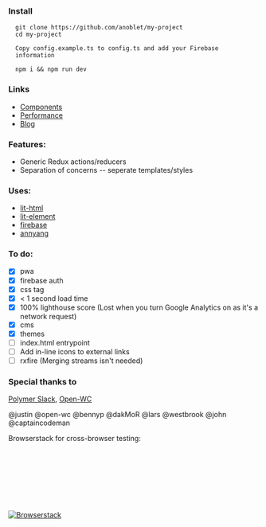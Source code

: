 ### Install

<div style="padding: 0 1em">

```
git clone https://github.com/anoblet/my-project
cd my-project

Copy config.example.ts to config.ts and add your Firebase information

npm i && npm run dev
```

</div>

### Links

- [Components](/components)
- [Performance](/performance)
- [Blog](/blog)

### Features:

- Generic Redux actions/reducers
- Separation of concerns -- seperate templates/styles

### Uses:

- <a href="https://lit-html.polymer-project.org/" rel="noreferrer" target="_blank">lit-html</a>
- <a href="https://lit-element.polymer-project.org/"  rel="noreferrer" target="_blank">lit-element</a>
- <a href="https://firebase.google.com/" rel="noreferrer" target="_blank">firebase</a>
- <a href="https://www.talater.com/annyang/" rel="noreferrer" target="_blank">annyang</a>

### To do:

- [x] pwa
- [x] firebase auth
- [x] css tag
- [x] < 1 second load time
- [x] 100% lighthouse score (Lost when you turn Google Analytics on as it's a network request)
- [x] cms
- [x] themes
- [ ] index.html entrypoint
- [ ] Add in-line icons to external links
- [ ] rxfire (Merging streams isn't needed)

### Special thanks to

<a href="https://polymer.slack.com/messages/general/" rel="noreferrer" target="_blank">Polymer Slack</a>, <a href="https://open-wc.org/" rel="noreferrer" target="_blank">Open-WC</a>

@justin @open-wc @bennyp @dakMoR @lars @westbrook @john @captaincodeman

Browserstack for cross-browser testing:

<?xml version="1.0" encoding="utf-8"?>
<!-- Generator: Adobe Illustrator 21.0.0, SVG Export Plug-In . SVG Version: 6.00 Build 0)  -->

<svg version="1.1" id="Layer_1" xmlns="http://www.w3.org/2000/svg" xmlns:xlink="http://www.w3.org/1999/xlink" x="0px" y="0px"
	 viewBox="0 0 490.1 105.6" style="enable-background:new 0 0 490.1 105.6;" xml:space="preserve">

<style type="text/css">
	.st0{fill:#F4B960;}
	.st1{fill:#E66F32;}
	.st2{fill:#E43C41;}
	.st3{fill:#BDD041;}
	.st4{fill:#6DB54C;}
	.st5{fill:#AEDAE6;}
	.st6{fill:#56B8DE;}
	.st7{fill:#00B1D5;}
	.st8{fill:url(#SVGID_1_);}
	.st9{fill:#221F1F;}
	.st10{fill:#FFFFFF;}
	.st11{fill:#000111;}
</style>
<title>Browserstack-logo-white</title>
<circle class="st0" cx="52.8" cy="52.8" r="52.8"/>
<circle class="st1" cx="47.5" cy="47.5" r="47.5"/>
<circle class="st2" cx="53.8" cy="41.1" r="41.1"/>
<circle class="st3" cx="57.1" cy="44.4" r="37.8"/>
<circle class="st4" cx="54.3" cy="47.2" r="35.1"/>
<circle class="st5" cx="48.8" cy="41.7" r="29.5"/>
<circle class="st6" cx="53.6" cy="36.8" r="24.7"/>
<circle class="st7" cx="56.6" cy="39.9" r="21.7"/>
<radialGradient id="SVGID_1_" cx="53.45" cy="63.02" r="18.57" gradientTransform="matrix(1 0 0 -1 0 106)" gradientUnits="userSpaceOnUse">
	<stop  offset="0" style="stop-color:#797979"/>
	<stop  offset="1" style="stop-color:#4C4C4C"/>
</radialGradient>
<circle class="st8" cx="53.5" cy="43" r="18.6"/>
<circle class="st9" cx="53.5" cy="43" r="18.6"/>
<ellipse transform="matrix(0.4094 -0.9123 0.9123 0.4094 2.8913 76.9251)" class="st10" cx="60.9" cy="36.2" rx="5.7" ry="3.7"/>
<path class="st11" d="M122.5,32.6c0-0.3,0.3-0.6,0.6-0.6c0,0,0,0,0.1,0h16.6c9.5,0,13.9,4.4,13.9,11c0.2,3.7-1.8,7.2-5.2,8.8v0.1
	c3.7,1.5,6.1,5.2,6,9.3c0,8.2-5.6,12.2-15.4,12.2h-16c-0.3,0-0.6-0.2-0.7-0.5c0,0,0,0,0-0.1L122.5,32.6L122.5,32.6z M139.6,49.1
	c3.9,0,6.4-2.2,6.4-5.4s-2.4-5.5-6.4-5.5h-8.9c-0.2,0-0.4,0.1-0.4,0.3c0,0,0,0,0,0.1v10.2c0,0.2,0.1,0.3,0.3,0.4c0,0,0,0,0.1,0
	H139.6L139.6,49.1z M130.6,66.9h9.3c4.3,0,6.8-2.3,6.8-5.8s-2.4-5.7-6.7-5.7h-9.3c-0.2,0-0.4,0.1-0.4,0.3c0,0,0,0,0,0.1v10.7
	C130.3,66.8,130.4,66.9,130.6,66.9C130.6,66.9,130.6,66.9,130.6,66.9L130.6,66.9z"/>
<path class="st11" d="M159.9,73.3c-0.3,0-0.6-0.2-0.7-0.5c0,0,0,0,0-0.1V44.6c0-0.3,0.3-0.6,0.6-0.6c0,0,0,0,0.1,0h6
	c0.3,0,0.6,0.2,0.7,0.5c0,0,0,0,0,0.1v2.5h0.1c1.5-2.2,4.2-3.8,8.2-3.8c2.4,0,4.8,0.8,6.6,2.4c0.3,0.3,0.4,0.5,0.1,0.8l-3.5,4.1
	c-0.2,0.3-0.6,0.4-0.9,0.2c0,0,0,0-0.1,0c-1.4-0.9-3-1.4-4.7-1.4c-4.1,0-6,2.7-6,7.4v15.9c0,0.3-0.3,0.6-0.6,0.6c0,0,0,0-0.1,0
	H159.9L159.9,73.3z"/>
<path class="st11" d="M182.9,65.8c-0.8-2.3-1.1-4.8-1.1-7.2c-0.1-2.5,0.3-4.9,1.1-7.2c1.8-5.1,6.6-8.1,13.1-8.1s11.2,3,13,8.1
	c0.8,2.3,1.1,4.8,1.1,7.2c0.1,2.5-0.3,4.9-1.1,7.2c-1.8,5.1-6.6,8.1-13,8.1S184.7,71,182.9,65.8z M201.9,64c0.5-1.7,0.8-3.6,0.7-5.4
	c0.1-1.8-0.1-3.7-0.7-5.4c-0.9-2.5-3.3-4-5.9-3.8c-2.6-0.2-5.1,1.4-6,3.8c-0.5,1.8-0.8,3.6-0.7,5.4c-0.1,1.8,0.1,3.7,0.7,5.4
	c0.9,2.5,3.4,4,6,3.8C198.6,68,201,66.5,201.9,64L201.9,64z"/>
<path class="st11" d="M241.9,73.3c-0.4,0-0.7-0.3-0.8-0.6L235,53.9h-0.1l-6.2,18.7c-0.1,0.4-0.4,0.6-0.8,0.6h-5.4
	c-0.4,0-0.7-0.3-0.8-0.6l-10-28.1c-0.1-0.2,0-0.5,0.2-0.6c0.1,0,0.2-0.1,0.3,0h6.3c0.4,0,0.8,0.2,0.9,0.6l6.1,19.3h0.1l6-19.3
	c0.1-0.4,0.5-0.6,0.9-0.6h4.7c0.4,0,0.7,0.2,0.9,0.6l6.4,19.3h0.1l5.8-19.3c0.1-0.4,0.5-0.7,0.9-0.6h6.3c0.2-0.1,0.5,0.1,0.5,0.3
	c0,0.1,0,0.2,0,0.3l-10,28.1c-0.1,0.4-0.4,0.6-0.8,0.6L241.9,73.3L241.9,73.3z"/>
<path class="st11" d="M259.3,69.3c-0.2-0.2-0.3-0.6-0.1-0.8c0,0,0,0,0.1-0.1l3.7-3.6c0.3-0.2,0.7-0.2,0.9,0c2.6,2.1,5.9,3.3,9.3,3.3
	c3.9,0,5.9-1.5,5.9-3.5c0-1.8-1.1-2.9-5.2-3.2l-3.4-0.3c-6.4-0.6-9.7-3.6-9.7-8.6c0-5.7,4.4-9.2,12.3-9.2c4.2-0.1,8.4,1.2,11.9,3.6
	c0.3,0.2,0.3,0.5,0.2,0.8c0,0,0,0,0,0.1l-3.2,3.6c-0.2,0.3-0.6,0.3-0.9,0.1c-2.5-1.5-5.4-2.4-8.3-2.4c-3.1,0-4.8,1.3-4.8,3
	s1.1,2.7,5.2,3.1l3.4,0.3c6.6,0.6,9.8,3.8,9.8,8.6c0,5.8-4.6,9.9-13.3,9.9C268,74,263.2,72.4,259.3,69.3z"/>
<path class="st11" d="M291.2,65.8c-0.8-2.3-1.2-4.7-1.1-7.2c-0.1-2.5,0.3-4.9,1-7.2c1.8-5.1,6.6-8.1,12.9-8.1c6.5,0,11.2,3.1,13,8.1
	c0.7,2.1,1,4.1,1,8.8c0,0.3-0.3,0.6-0.6,0.6c0,0-0.1,0-0.1,0h-19.5c-0.2,0-0.4,0.1-0.4,0.3c0,0,0,0,0,0.1c0,0.8,0.2,1.5,0.5,2.2
	c1,2.9,3.5,4.4,7.1,4.4c2.7,0.1,5.4-0.9,7.4-2.8c0.2-0.3,0.7-0.4,1-0.1c0,0,0,0,0,0l3.9,3.2c0.2,0.1,0.3,0.5,0.2,0.7
	c0,0.1-0.1,0.1-0.1,0.1c-2.7,2.9-7.2,5-13,5C297.8,73.9,293,70.9,291.2,65.8z M310.4,52.8c-0.9-2.4-3.2-3.8-6.2-3.8
	s-5.4,1.4-6.2,3.8c-0.3,0.8-0.4,1.6-0.4,2.5c0,0.2,0.1,0.3,0.3,0.4c0,0,0,0,0.1,0h12.4c0.2,0,0.4-0.1,0.4-0.3c0,0,0,0,0-0.1
	C310.8,54.5,310.6,53.6,310.4,52.8L310.4,52.8z"/>
<path class="st11" d="M323.6,73.3c-0.3,0-0.6-0.2-0.7-0.5c0,0,0,0,0-0.1V44.6c0-0.3,0.3-0.6,0.6-0.6c0,0,0,0,0.1,0h6
	c0.3,0,0.6,0.2,0.7,0.5c0,0,0,0,0,0.1v2.5h0.1c1.5-2.2,4.2-3.8,8.2-3.8c2.4,0,4.8,0.8,6.6,2.4c0.3,0.3,0.4,0.5,0.1,0.8l-3.5,4.1
	c-0.2,0.3-0.6,0.4-0.9,0.2c0,0,0,0-0.1,0c-1.4-0.9-3-1.4-4.7-1.4c-4.1,0-6,2.7-6,7.4v15.9c0,0.3-0.3,0.6-0.6,0.6c0,0,0,0-0.1,0
	H323.6L323.6,73.3z"/>
<path class="st11" d="M346.5,68.5c-0.3-0.2-0.4-0.6-0.2-0.9c0,0,0,0,0,0l4.1-4.4c0.2-0.3,0.6-0.3,0.9-0.1c0,0,0,0,0,0
	c3.5,2.7,7.7,4.2,12.1,4.4c5.3,0,8.4-2.5,8.4-6c0-3-2-4.9-8.1-5.7l-2.4-0.3c-8.6-1.1-13.5-4.9-13.5-11.8c0-7.5,5.9-12.4,15.1-12.4
	c5.1-0.1,10.1,1.4,14.5,4.2c0.3,0.1,0.4,0.4,0.2,0.7c0,0.1-0.1,0.1-0.1,0.2l-3.1,4.5c-0.2,0.3-0.6,0.4-0.9,0.2
	c-3.2-2.1-6.9-3.2-10.7-3.2c-4.5,0-7,2.3-7,5.5c0,2.9,2.2,4.8,8.2,5.6l2.4,0.3c8.6,1.1,13.3,4.9,13.3,12c0,7.3-5.7,12.8-16.8,12.8
	C356.3,73.9,350,71.5,346.5,68.5z"/>
<path class="st11" d="M393.3,73.8c-6.4,0-8.8-2.9-8.8-8.6V49.8c0-0.2-0.1-0.3-0.3-0.4c0,0,0,0-0.1,0H382c-0.3,0-0.6-0.2-0.7-0.5
	c0,0,0,0,0-0.1v-4.1c0-0.3,0.3-0.6,0.6-0.6c0,0,0,0,0.1,0h2.1c0.2,0,0.4-0.1,0.4-0.3c0,0,0,0,0-0.1v-8c0-0.3,0.3-0.6,0.6-0.6
	c0,0,0,0,0.1,0h6c0.3,0,0.6,0.2,0.7,0.5c0,0,0,0,0,0.1v8c0,0.2,0.1,0.3,0.3,0.4c0,0,0,0,0.1,0h4.2c0.3,0,0.6,0.2,0.7,0.5
	c0,0,0,0,0,0.1v4.1c0,0.3-0.3,0.6-0.6,0.6c0,0,0,0-0.1,0h-4.2c-0.2,0-0.4,0.1-0.4,0.3c0,0,0,0,0,0.1V65c0,2.1,0.9,2.7,3,2.7h1.6
	c0.3,0,0.6,0.2,0.7,0.5c0,0,0,0,0,0.1v4.9c0,0.3-0.3,0.6-0.6,0.6c0,0,0,0-0.1,0L393.3,73.8L393.3,73.8z"/>
<path class="st11" d="M421.2,73.3c-0.3,0-0.6-0.2-0.7-0.5c0,0,0,0,0-0.1v-2.1h0c-1.5,2-4.5,3.4-8.9,3.4c-5.8,0-10.6-2.8-10.6-8.9
	c0-6.4,4.9-9.3,12.7-9.3h6.4c0.2,0,0.4-0.1,0.4-0.3c0,0,0,0,0-0.1v-1.4c0-3.3-1.7-4.9-7-4.9c-2.6-0.1-5.1,0.6-7.2,2
	c-0.3,0.2-0.7,0.2-0.9-0.1c0,0,0,0,0-0.1l-2.4-4c-0.2-0.2-0.1-0.6,0.1-0.8c0,0,0,0,0,0c2.6-1.7,6-2.9,11.2-2.9
	c9.6,0,13.2,3,13.2,10.2v19.1c0,0.3-0.3,0.6-0.6,0.6c0,0,0,0-0.1,0H421.2L421.2,73.3z M420.4,63.4v-2.2c0-0.2-0.1-0.3-0.3-0.4
	c0,0,0,0-0.1,0h-5.2c-4.7,0-6.8,1.2-6.8,3.9c0,2.4,1.9,3.6,5.5,3.6C417.9,68.4,420.4,66.8,420.4,63.4L420.4,63.4z"/>
<path class="st11" d="M433.1,65.8c-0.7-2.3-1.1-4.8-1-7.2c-0.1-2.4,0.3-4.9,1-7.2c1.8-5.2,6.7-8.1,13.1-8.1c4.2-0.2,8.2,1.5,11,4.6
	c0.2,0.2,0.2,0.6,0,0.8c0,0,0,0-0.1,0.1l-4.1,3.3c-0.3,0.2-0.7,0.2-0.9-0.1c0,0,0,0,0-0.1c-1.5-1.7-3.6-2.6-5.9-2.5
	c-2.8,0-5,1.3-5.9,3.8c-0.5,1.8-0.8,3.6-0.7,5.4c-0.1,1.8,0.1,3.7,0.7,5.5c0.9,2.5,3.1,3.8,5.9,3.8c2.2,0.1,4.4-0.9,5.9-2.6
	c0.2-0.3,0.6-0.3,0.9-0.1c0,0,0,0,0,0l4.1,3.3c0.3,0.2,0.3,0.5,0.1,0.8c0,0,0,0-0.1,0.1c-2.9,3-6.9,4.6-11,4.5
	C439.8,73.9,435,71.1,433.1,65.8z"/>
<path class="st11" d="M482.8,73.3c-0.4,0-0.8-0.2-1-0.6l-8-12.3l-4.3,4.6v7.7c0,0.3-0.3,0.6-0.6,0.6c0,0,0,0-0.1,0h-6
	c-0.3,0-0.6-0.2-0.7-0.5c0,0,0,0,0-0.1V32.6c0-0.3,0.3-0.6,0.6-0.6c0,0,0,0,0.1,0h6c0.3,0,0.6,0.2,0.7,0.5c0,0,0,0,0,0.1v23.8
	l10.8-11.8c0.3-0.4,0.8-0.6,1.2-0.6h6.7c0.2,0,0.4,0.1,0.4,0.3c0,0.1,0,0.3-0.1,0.3l-10.1,10.7L490,72.7c0.1,0.2,0.1,0.4,0,0.5
	c-0.1,0.1-0.2,0.1-0.3,0.1H482.8L482.8,73.3z"/>
</svg>

[![Browserstack](https://raw.githubusercontent.com/anoblet/my-project/master/src/assets/Browserstack-logo.svg?sanitize=true)](https://browserstack.com/)
